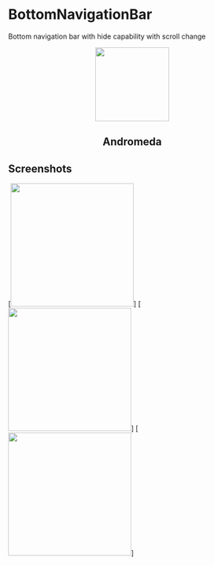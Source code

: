 # BottomNavigationBar
Bottom navigation bar with hide capability with scroll change

<p align="center"><a href="#"><img src="https://drive.google.com/uc?export=download&id=12m0YJCJe7335z41tSRU3-8cNyTM7cnWO" width="150"></a></p> 
<h2 align="center"><b>Andromeda</b></h2>
<h4 align="center"></h4>

## Screenshots

[<img src="https://drive.google.com/uc?export=download&id=12fDztOK5ifDDPwsS9gvAbPx2MeAlC2Pl" width=250>] 
 [<img src="https://drive.google.com/uc?export=download&id=12hPzwkaHQMC7rYJFV216KHmk1iojez1J" width=250>] 
 [<img src="https://drive.google.com/uc?export=download&id=12lHlyWb5_-4blScf3SqQfgSC7jpqo0OY" width=250>] 
 
